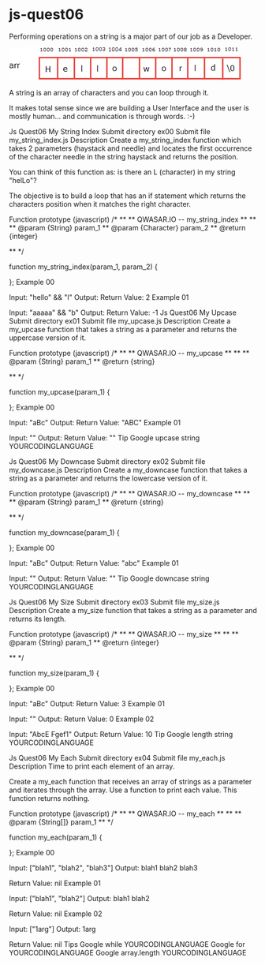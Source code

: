 # js-quest06

Performing operations on a string is a major part of our job as a Developer.

![Alt text](image.png)

A string is an array of characters and you can loop through it.

It makes total sense since we are building a User Interface and the user is mostly human... and communication is through words. :-)

Js Quest06	My String Index
Submit directory	ex00
Submit file	my_string_index.js
Description
Create a my_string_index function which takes 2 parameters (haystack and needle) and locates the first occurrence of the character needle in the string haystack and returns the position.

You can think of this function as: is there an L (character) in my string "helLo"?

The objective is to build a loop that has an if statement which returns the characters position when it matches the right character.

Function prototype (javascript)
/*
**
** QWASAR.IO -- my_string_index
**
**
** @param {String} param_1
** @param {Character} param_2
** @return {integer}

**
*/


function my_string_index(param_1, param_2) {

};
Example 00

Input: "hello" && "l"
Output: 
Return Value: 2
Example 01

Input: "aaaaa" && "b"
Output: 
Return Value: -1
Js Quest06	My Upcase
Submit directory	ex01
Submit file	my_upcase.js
Description
Create a my_upcase function that takes a string as a parameter and returns the uppercase version of it.

Function prototype (javascript)
/*
**
** QWASAR.IO -- my_upcase
**
**
** @param {String} param_1
** @return {string}

**
*/


function my_upcase(param_1) {

};
Example 00

Input: "aBc"
Output: 
Return Value: "ABC"
Example 01

Input: ""
Output: 
Return Value: ""
Tip
Google upcase string YOURCODINGLANGUAGE

Js Quest06	My Downcase
Submit directory	ex02
Submit file	my_downcase.js
Description
Create a my_downcase function that takes a string as a parameter and returns the lowercase version of it.

Function prototype (javascript)
/*
**
** QWASAR.IO -- my_downcase
**
**
** @param {String} param_1
** @return {string}

**
*/


function my_downcase(param_1) {

};
Example 00

Input: "aBc"
Output: 
Return Value: "abc"
Example 01

Input: ""
Output: 
Return Value: ""
Tip
Google downcase string YOURCODINGLANGUAGE

Js Quest06	My Size
Submit directory	ex03
Submit file	my_size.js
Description
Create a my_size function that takes a string as a parameter and returns its length.

Function prototype (javascript)
/*
**
** QWASAR.IO -- my_size
**
**
** @param {String} param_1
** @return {integer}

**
*/


function my_size(param_1) {

};
Example 00

Input: "aBc"
Output: 
Return Value: 3
Example 01

Input: ""
Output: 
Return Value: 0
Example 02

Input: "AbcE Fgef1"
Output: 
Return Value: 10
Tip
Google length string YOURCODINGLANGUAGE

Js Quest06	My Each
Submit directory	ex04
Submit file	my_each.js
Description
Time to print each element of an array.

Create a my_each function that receives an array of strings as a parameter and iterates through the array. Use a function to print each value.
This function returns nothing.

Function prototype (javascript)
/*
**
** QWASAR.IO -- my_each
**
**
** @param {String[]} param_1
**
*/


function my_each(param_1) {

};
Example 00

Input: ["blah1", "blah2", "blah3"]
Output: blah1
blah2
blah3

Return Value: nil
Example 01

Input: ["blah1", "blah2"]
Output: blah1
blah2

Return Value: nil
Example 02

Input: ["1arg"]
Output: 1arg

Return Value: nil
Tips
Google while YOURCODINGLANGUAGE
Google for YOURCODINGLANGUAGE
Google array.length YOURCODINGLANGUAGE